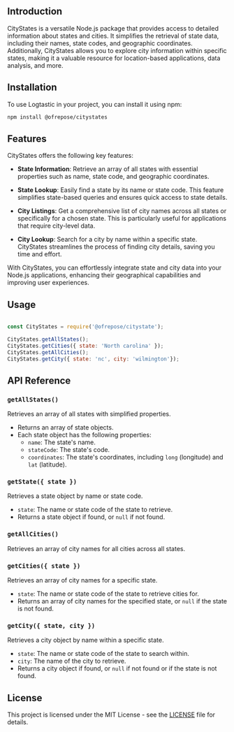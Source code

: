 ## Introduction

CityStates is a versatile Node.js package that provides access to detailed information about states and cities. It simplifies the retrieval of state data, including their names, state codes, and geographic coordinates. Additionally, CityStates allows you to explore city information within specific states, making it a valuable resource for location-based applications, data analysis, and more.

## Installation

To use Logtastic in your project, you can install it using npm:

```bash
npm install @ofrepose/citystates
```

## Features

CityStates offers the following key features:

- **State Information**: Retrieve an array of all states with essential properties such as name, state code, and geographic coordinates.

- **State Lookup**: Easily find a state by its name or state code. This feature simplifies state-based queries and ensures quick access to state details.

- **City Listings**: Get a comprehensive list of city names across all states or specifically for a chosen state. This is particularly useful for applications that require city-level data.

- **City Lookup**: Search for a city by name within a specific state. CityStates streamlines the process of finding city details, saving you time and effort.

With CityStates, you can effortlessly integrate state and city data into your Node.js applications, enhancing their geographical capabilities and improving user experiences.



## Usage

```javascript

const CityStates = require('@ofrepose/citystate');

CityStates.getAllStates();
CityStates.getCities({ state: 'North carolina' });
CityStates.getAllCities();
CityStates.getCity({ state: 'nc', city: 'wilmington'});

```

## API Reference

### `getAllStates()`

Retrieves an array of all states with simplified properties.

- Returns an array of state objects.
- Each state object has the following properties:
  - `name`: The state's name.
  - `stateCode`: The state's code.
  - `coordinates`: The state's coordinates, including `long` (longitude) and `lat` (latitude).

### `getState({ state })`

Retrieves a state object by name or state code.

- `state`: The name or state code of the state to retrieve.
- Returns a state object if found, or `null` if not found.

### `getAllCities()`

Retrieves an array of city names for all cities across all states.

### `getCities({ state })`

Retrieves an array of city names for a specific state.

- `state`: The name or state code of the state to retrieve cities for.
- Returns an array of city names for the specified state, or `null` if the state is not found.

### `getCity({ state, city })`

Retrieves a city object by name within a specific state.

- `state`: The name or state code of the state to search within.
- `city`: The name of the city to retrieve.
- Returns a city object if found, or `null` if not found or if the state is not found.


## License

This project is licensed under the MIT License - see the [LICENSE](LICENSE) file for details.
